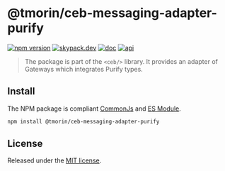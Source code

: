 # @tmorin/ceb-messaging-adapter-purify

[![npm version](https://badge.fury.io/js/%40tmorin%2Fceb-messaging-adapter-purify.svg)](https://badge.fury.io/js/%40tmorin%2Fceb-messaging-adapter-purify)
[![skypack.dev](https://img.shields.io/badge/-skypack.dev-blueviolet.svg)](https://www.skypack.dev/view/@tmorin/ceb-messaging-adapter-purify)
[![doc](https://img.shields.io/badge/-doc-informational.svg)](https://tmorin.github.io/ceb)
[![api](https://img.shields.io/badge/-api-informational.svg)](https://tmorin.github.io/ceb/api/modules/_tmorin_ceb_messaging_adapter_purify.html)

> The package is part of the `<ceb/>` library.
> It provides an adapter of Gateways which integrates Purify types.

## Install

The NPM package is compliant [CommonJs](https://flaviocopes.com/commonjs) and [ES Module](https://flaviocopes.com/es-modules).

```bash
npm install @tmorin/ceb-messaging-adapter-purify
```

## License

Released under the [MIT license].

[Custom Elements (v1)]: https://html.spec.whatwg.org/multipage/custom-elements.html
[MIT license]: http://opensource.org/licenses/MIT
